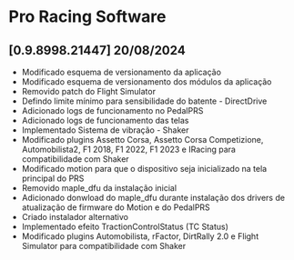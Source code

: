 # Pro Racing Software

## [0.9.8998.21447] 20/08/2024

 - Modificado esquema de versionamento da aplicação
 - Modificado esquema de versionamento dos módulos da aplicação
 - Removido patch do Flight Simulator
 - Defindo limite mínimo para sensibilidade do batente - DirectDrive
 - Adicionado logs de funcionamento no PedalPRS
 - Adicionado logs de funcionamento das telas
 - Implementado Sistema de vibração - Shaker
 - Modificado plugins Assetto Corsa, Assetto Corsa Competizione, Automobilista2, F1 2018, F1 2022, F1 2023 e IRacing para compatibilidade com Shaker
 - Modificado motion para que o dispositivo seja inicializado na tela principal do PRS
 - Removido maple_dfu da instalação inicial
 - Adicionado donwload do maple_dfu durante instalação dos drivers de atualização de firmware do Motion e do PedalPRS
 - Criado instalador alternativo
 - Implementado  efeito TractionControlStatus (TC Status)
 - Modificado plugins Automobilista, rFactor, DirtRally 2.0 e Flight Simulator para compatibilidade com Shaker
